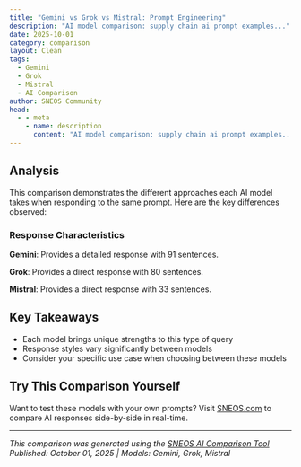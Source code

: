 ```yaml
---
title: "Gemini vs Grok vs Mistral: Prompt Engineering"
description: "AI model comparison: supply chain ai prompt examples..."
date: 2025-10-01
category: comparison
layout: Clean
tags:
  - Gemini
  - Grok
  - Mistral
  - AI Comparison
author: SNEOS Community
head:
  - - meta
    - name: description
      content: "AI model comparison: supply chain ai prompt examples..."
---
```


<ChatComparison
  title="Gemini vs Grok vs Mistral: Prompt Engineering"
  prompt="supply chain ai prompt examples"
  :responses='{
    "Gemini": "Okay, here are some prompt examples categorized by different aspects of supply chain AI applications, along with variations to tailor them to your specific needs.\n\n**I. Demand Forecasting \u0026 Planning:**\n\n*   **Basic Demand Forecast:**\n    *   **Prompt:** \u0022Generate a demand forecast for [Product Name] for the next [Number] months, considering historical sales data from the past [Number] years.\u0022\n    *   **Variations:**\n        *   \u0022Generate a demand forecast for [Product Name] for the next [Number] months, considering historical sales data, promotional activity, and seasonal trends.\u0022\n        *   \u0022Predict the demand for [Product Category] in [Region] for Q[Quarter] based on past sales, economic indicators (e.g., GDP, inflation), and competitor pricing.\u0022\n        *   \u0022What is the likely impact of a [Percentage]% price increase on the demand for [Product] in the next [Time Period]?\u0022\n        *   \u0022Forecast the demand for [Product] at each of our [Number] distribution centers for the next [Time Period], minimizing inventory holding costs.\u0022\n        *   \u0022Forecast demand for [Product] at [Retailer] for the next [Time Period], based on point-of-sale data and marketing campaigns.\u0022\n\n*   **Incorporating External Factors:**\n    *   **Prompt:** \u0022Forecast demand for [Product] for the next quarter, considering historical sales data and the projected impact of [Specific External Factor - e.g., weather patterns, economic recession, new government regulation].\u0022\n    *   **Variations:**\n        *   \u0022How will the upcoming [Event - e.g., World Cup, Black Friday] affect demand for [Product]? Provide a forecast for the next [Time Period] with and without the event.\u0022\n        *   \u0022What is the correlation between [External Data - e.g., social media mentions, Google Trends data] and sales of [Product]?  Use this correlation to improve the demand forecast for the next [Time Period].\u0022\n\n*   **Inventory Optimization:**\n    *   **Prompt:** \u0022Based on the demand forecast for [Product] and current inventory levels at [Location], recommend optimal inventory levels to minimize stockouts and holding costs.\u0022\n    *   **Variations:**\n        *   \u0022Suggest optimal reorder points and order quantities for [Product] at [Location], considering lead times and safety stock requirements.\u0022\n        *   \u0022What is the optimal safety stock level for [Product] to achieve a [Percentage]% service level?\u0022\n        *   \u0022Recommend a distribution strategy for [Product] across our network of warehouses to meet anticipated demand, minimizing transportation costs and lead times.\u0022\n\n**II. Sourcing \u0026 Procurement:**\n\n*   **Supplier Risk Assessment:**\n    *   **Prompt:** \u0022Assess the risk associated with supplier [Supplier Name] based on their financial stability, geographic location, and political environment in their region.\u0022\n    *   **Variations:**\n        *   \u0022Identify potential disruptions in the supply of [Raw Material] due to geopolitical instability in [Region].\u0022\n        *   \u0022Rank our suppliers of [Component] based on their risk profile, considering factors such as financial health, ethical practices, and environmental impact.\u0022\n        *   \u0022What are the alternative sourcing options for [Material] if our primary supplier in [Country] experiences a disruption?\u0022\n\n*   **Supplier Selection:**\n    *   **Prompt:** \u0022Recommend the best supplier for [Component] based on price, quality, lead time, and reliability, considering our current requirements and priorities.\u0022\n    *   **Variations:**\n        *   \u0022Identify potential new suppliers for [Product] who can meet our sustainability goals.\u0022\n        *   \u0022Compare the total cost of ownership (TCO) of sourcing [Component] from suppliers [Supplier A] and [Supplier B], considering factors such as price, transportation, and quality.\u0022\n        *   \u0022Negotiate the best possible price for [Material] with supplier [Supplier Name], considering current market conditions and our historical purchasing volume.\u0022\n\n*   **Contract Optimization:**\n    *   **Prompt:** \u0022Analyze our existing contracts for [Material] and identify opportunities to reduce costs or improve terms.\u0022\n    *   **Variations:**\n        *   \u0022Suggest optimal contract terms for [Material] with supplier [Supplier Name], considering market volatility and potential disruptions.\u0022\n        *   \u0022Identify potential risks associated with our existing contracts and recommend mitigation strategies.\u0022\n\n**III. Logistics \u0026 Transportation:**\n\n*   **Route Optimization:**\n    *   **Prompt:** \u0022Optimize the delivery routes for our trucks to minimize transportation costs and delivery times, considering traffic conditions and delivery windows.\u0022\n    *   **Variations:**\n        *   \u0022Plan the most efficient delivery route for [Number] packages to [Number] destinations, considering real-time traffic conditions and delivery time windows.\u0022\n        *   \u0022Identify opportunities to consolidate shipments and reduce transportation costs.\u0022\n        *   \u0022Recommend the optimal mode of transportation (e.g., truck, rail, air) for shipping [Product] from [Origin] to [Destination], considering cost and speed.\u0022\n        *   \u0022Optimize the delivery schedule for our fleet of [Number] trucks to minimize fuel consumption and emissions.\u0022\n\n*   **Warehouse Optimization:**\n    *   **Prompt:** \u0022Optimize the layout of our warehouse to improve efficiency and reduce picking times.\u0022\n    *   **Variations:**\n        *   \u0022Recommend the optimal storage location for [Product] in our warehouse to minimize travel distance and picking time.\u0022\n        *   \u0022Automate warehouse tasks such as picking and packing to increase efficiency and reduce labor costs.\u0022\n        *   \u0022Predict potential bottlenecks in our warehouse operations and recommend preventative measures.\u0022\n\n*   **Real-time Tracking \u0026 Monitoring:**\n    *   **Prompt:** \u0022Track the location of our shipments in real-time and provide alerts for potential delays or disruptions.\u0022\n    *   **Variations:**\n        *   \u0022Predict the estimated time of arrival (ETA) for shipment [Shipment Number], considering current location, traffic conditions, and historical delivery data.\u0022\n        *   \u0022Monitor the temperature of refrigerated shipments and alert us to any deviations from the specified range.\u0022\n        *   \u0022Identify potential risks to our shipments, such as theft or damage, and recommend mitigation strategies.\u0022\n\n**IV. Quality Control \u0026 Traceability:**\n\n*   **Defect Detection:**\n    *   **Prompt:** \u0022Detect defects in [Product] using image recognition and machine learning.\u0022\n    *   **Variations:**\n        *   \u0022Automatically identify defective [Component] on the assembly line using computer vision.\u0022\n        *   \u0022Predict potential quality issues with [Product] based on sensor data from the manufacturing process.\u0022\n\n*   **Traceability:**\n    *   **Prompt:** \u0022Track the origin and movement of [Product] throughout the supply chain.\u0022\n    *   **Variations:**\n        *   \u0022Trace the source of a defective [Component] to identify the root cause of the issue.\u0022\n        *   \u0022Verify the authenticity of [Product] and prevent counterfeiting.\u0022\n        *   \u0022Ensure compliance with regulatory requirements by tracking the movement of [Product] throughout the supply chain.\u0022\n\n**V. General Prompts \u0026 Analysis:**\n\n*   **Supply Chain Risk Analysis:**\n    *   **Prompt:** \u0022Identify the key risks to our supply chain and recommend mitigation strategies.\u0022\n    *   **Variations:**\n        *   \u0022What are the potential impacts of a [Specific Event - e.g., cyberattack, natural disaster] on our supply chain?\u0022\n        *   \u0022Analyze our supply chain network and identify potential vulnerabilities.\u0022\n\n*   **Supply Chain Optimization (General):**\n    *   **Prompt:** \u0022Identify opportunities to optimize our entire supply chain and reduce costs.\u0022\n    *   **Variations:**\n        *   \u0022How can we improve the resilience of our supply chain to disruptions?\u0022\n        *   \u0022Recommend strategies to improve the sustainability of our supply chain.\u0022\n        *   \u0022Benchmark our supply chain performance against industry best practices.\u0022\n\n**Key Considerations When Crafting Prompts:**\n\n*   **Be Specific:** The more specific you are with your prompt, the better the results you\u0027ll get.  Include details about the product, location, time period, and relevant factors.\n*   **Define the Objective:** Clearly state what you want the AI to do (e.g., forecast, optimize, identify, recommend).\n*   **Provide Context:** Give the AI enough background information to understand the problem.\n*   **Specify Constraints:** If there are any limitations or restrictions (e.g., budget, capacity, regulations), include them in the prompt.\n*   **Define Metrics:**  Specify what metrics should be used to evaluate the results (e.g., cost, lead time, service level).\n*   **Iterate and Refine:** Don\u0027t be afraid to experiment with different prompts and refine them based on the results you get.\n*   **Data Quality:**  The quality of the data you provide to the AI will have a significant impact on the accuracy of the results. Ensure that your data is clean, accurate, and complete.\n*   **Model Selection:** Different AI models are suited for different tasks. Choose a model that is appropriate for your specific needs.  You may not have control over this, but understanding this helps.\n\nBy using these examples as a starting point and tailoring them to your specific needs, you can leverage the power of AI to optimize your supply chain and improve your business performance. Remember to always critically evaluate the results and use your domain expertise to make informed decisions.\n",
    "Grok": "Here are several examples of AI prompts tailored for supply chain management. These prompts can be used to leverage AI tools for tasks like optimization, forecasting, problem-solving, and decision-making in the supply chain domain. They are written to be clear and specific, ensuring actionable outputs from AI models like ChatGPT or other systems.\n\n---\n\n### 1. Demand Forecasting\n**Prompt:**  \n\u0022Act as a supply chain analyst with expertise in demand forecasting. Using historical sales data for a retail company selling electronics, predict the demand for smartphones in the next quarter. Assume the following data for the past four quarters: Q1: 10,000 units, Q2: 12,000 units, Q3: 11,500 units, Q4: 13,000 units. Consider seasonal trends (e.g., higher sales in Q4 due to holidays) and a 5% annual growth rate. Provide a detailed forecast with explanations and suggest inventory levels to avoid stockouts or overstocking.\u0022\n\n**Purpose:** To predict future demand and optimize inventory planning.\n\n---\n\n### 2. Inventory Optimization\n**Prompt:**  \n\u0022I am managing a warehouse for a clothing retailer with 50 different SKUs. Help me design an inventory optimization strategy to minimize holding costs while ensuring a 95% service level. Assume an average lead time of 2 weeks, a reorder cost of $100 per order, and an average holding cost of $2 per unit per week. Provide a step-by-step approach to calculate safety stock and reorder points for a sample SKU with weekly demand of 100 units and a standard deviation of 20 units.\u0022\n\n**Purpose:** To balance inventory costs with service levels using AI to guide calculations and strategy.\n\n---\n\n### 3. Supplier Selection\n**Prompt:**  \n\u0022Act as a procurement specialist. I need to select a supplier for raw materials for a manufacturing company. Evaluate three suppliers based on the following criteria: cost per unit (Supplier A: $5, Supplier B: $4.50, Supplier C: $6), delivery time (A: 5 days, B: 7 days, C: 3 days), quality rating (A: 4/5, B: 3.5/5, C: 4.5/5), and reliability (A: 90%, B: 85%, C: 95%). Assign weights to each criterion (cost: 30%, delivery time: 20%, quality: 25%, reliability: 25%) and recommend the best supplier with a detailed scoring breakdown.\u0022\n\n**Purpose:** To make data-driven decisions for supplier selection.\n\n---\n\n### 4. Logistics and Route Optimization\n**Prompt:**  \n\u0022I am a logistics manager for a distribution company. Optimize the delivery route for 5 customer locations in a city using the following distances (in miles) between points: Warehouse to A: 5, A to B: 3, B to C: 4, C to D: 2, D to E: 6, E to Warehouse: 7, and other direct paths where applicable. Assume a single truck with a capacity of 100 units, and each location requires 20 units. Minimize total distance traveled while ensuring all deliveries are completed in one trip. Provide the best route and explain the logic.\u0022\n\n**Purpose:** To optimize transportation routes and reduce costs.\n\n---\n\n### 5. Risk Management\n**Prompt:**  \n\u0022As a supply chain risk management consultant, identify potential risks in a global supply chain for a consumer goods company sourcing materials from Asia, manufacturing in Europe, and selling in North America. Consider geopolitical issues, natural disasters, and supplier reliability. Provide a risk assessment matrix with likelihood and impact ratings, and suggest mitigation strategies for the top 3 risks.\u0022\n\n**Purpose:** To proactively identify and mitigate risks in the supply chain.\n\n---\n\n### 6. Cost Reduction Analysis\n**Prompt:**  \n\u0022Help me analyze cost reduction opportunities in my supply chain for a food processing company. Current costs include raw material procurement ($500,000 annually), transportation ($200,000 annually), warehousing ($150,000 annually), and labor ($300,000 annually). Suggest at least 3 strategies to reduce costs by 10% without compromising quality or delivery timelines. Provide a detailed explanation for each strategy and estimate potential savings.\u0022\n\n**Purpose:** To identify and implement cost-saving measures in supply chain operations.\n\n---\n\n### 7. Sustainability in Supply Chain\n**Prompt:**  \n\u0022I am working on making my supply chain more sustainable for a fashion brand. Current challenges include high carbon emissions from transportation, excessive packaging waste, and non-ethical sourcing practices. Suggest 5 actionable initiatives to improve sustainability, including potential partners or certifications (like Fair Trade or Carbon Neutral programs). Provide an implementation plan for one initiative with timelines, costs, and expected impact on emissions or waste reduction.\u0022\n\n**Purpose:** To integrate sustainability practices into supply chain operations.\n\n---\n\n### 8. Warehouse Layout Optimization\n**Prompt:**  \n\u0022Act as a warehouse design expert. I manage a 10,000 sq. ft. warehouse with 3 main product categories (A: high turnover, B: medium turnover, C: low turnover) stored in equal proportions. Design an optimal layout to minimize picking time and maximize space utilization. Include considerations for shelving types, aisle width, and zoning for fast-moving items. Provide a step-by-step explanation and a rough sketch or description of the layout.\u0022\n\n**Purpose:** To improve efficiency in warehouse operations through better design.\n\n---\n\n### 9. Blockchain for Supply Chain Transparency\n**Prompt:**  \n\u0022Explain how blockchain technology can be applied to improve transparency in a pharmaceutical supply chain. Include specific use cases such as tracking drug authenticity, preventing counterfeiting, and ensuring regulatory compliance. Outline the implementation steps, potential challenges (e.g., cost, integration), and benefits (e.g., trust, traceability) of adopting blockchain. Suggest a pilot project for a small-scale rollout.\u0022\n\n**Purpose:** To explore innovative technologies for enhancing supply chain transparency.\n\n---\n\n### 10. Scenario Analysis for Disruptions\n**Prompt:**  \n\u0022As a supply chain strategist, conduct a scenario analysis for a manufacturing company facing a potential port strike that could delay shipments by 2 weeks. Assume 30% of raw materials come through the affected port, current inventory covers 1 week of production, and alternative suppliers are 20% more expensive. Analyze the impact on production, costs, and delivery timelines under three scenarios (no strike, 2-week delay, 4-week delay). Recommend contingency plans for each scenario.\u0022\n\n**Purpose:** To prepare for and mitigate the impact of supply chain disruptions.\n\n---\n\nThese prompts are designed to be specific and detailed to elicit comprehensive and actionable responses from AI tools. You can modify the data, context, or requirements based on your specific supply chain needs. If you\u0027re using an AI model, ensure to follow up with clarifying questions if the response lacks depth or requires additional customization. Let me know if you\u0027d like me to expand on any of these examples!",
    "Mistral": "Certainly! Here are some examples of AI prompts related to supply chain management. These prompts can be used to generate insights, optimize processes, or solve specific problems within the supply chain:\n\n### 1. Demand Forecasting\n**Prompt:**\n\u0022Given historical sales data, seasonal trends, and current market conditions, predict the demand for Product X over the next six months.\u0022\n\n### 2. Inventory Management\n**Prompt:**\n\u0022Analyze the current inventory levels and sales data to recommend optimal reorder points and quantities for each SKU in our warehouse.\u0022\n\n### 3. Supplier Risk Assessment\n**Prompt:**\n\u0022Evaluate the risk profile of our top 10 suppliers based on their financial health, delivery performance, and geopolitical factors.\u0022\n\n### 4. Route Optimization\n**Prompt:**\n\u0022Optimize the delivery routes for our fleet of trucks to minimize fuel consumption and delivery times, considering traffic patterns and delivery schedules.\u0022\n\n### 5. Warehouse Layout Optimization\n**Prompt:**\n\u0022Suggest an optimized layout for our warehouse to improve picking efficiency and reduce travel time for workers.\u0022\n\n### 6. Supply Chain Disruption Management\n**Prompt:**\n\u0022Identify potential disruptions in our supply chain and propose mitigation strategies, considering factors such as natural disasters, labor strikes, and supplier failures.\u0022\n\n### 7. Cost Analysis\n**Prompt:**\n\u0022Analyze the cost structure of our supply chain and identify areas where we can reduce expenses without compromising quality or service levels.\u0022\n\n### 8. Sustainability Initiatives\n**Prompt:**\n\u0022Recommend sustainable practices that can be implemented in our supply chain to reduce our carbon footprint and improve environmental performance.\u0022\n\n### 9. Customer Satisfaction\n**Prompt:**\n\u0022Analyze customer feedback and delivery performance metrics to identify areas for improvement in our supply chain operations.\u0022\n\n### 10. Real-Time Monitoring\n**Prompt:**\n\u0022Develop a real-time monitoring system to track the status of shipments, inventory levels, and supplier performance, and alert us to any anomalies or delays.\u0022\n\n### 11. Supplier Selection\n**Prompt:**\n\u0022Evaluate potential new suppliers based on criteria such as cost, quality, lead time, and reliability, and recommend the best options for our procurement needs.\u0022\n\n### 12. Production Planning\n**Prompt:**\n\u0022Optimize our production schedule to meet demand while minimizing production costs and ensuring timely delivery of finished goods.\u0022\n\n### 13. Quality Control\n**Prompt:**\n\u0022Implement AI-driven quality control measures to detect defects in our products early in the production process and reduce waste.\u0022\n\n### 14. Logistics Coordination\n**Prompt:**\n\u0022Coordinate the logistics of transporting goods from multiple suppliers to our manufacturing facilities, ensuring timely delivery and minimizing transportation costs.\u0022\n\n### 15. Data Integration\n**Prompt:**\n\u0022Integrate data from various sources such as ERP systems, IoT devices, and external databases to provide a comprehensive view of our supply chain operations.\u0022\n\nThese prompts can be tailored to specific industries, company sizes, and operational contexts to maximize their effectiveness."
  }'
  published-date="15:32"
/>

## Analysis

This comparison demonstrates the different approaches each AI model takes when responding to the same prompt. Here are the key differences observed:

### Response Characteristics

**Gemini**: Provides a detailed response with 91 sentences. 

**Grok**: Provides a direct response with 80 sentences. 

**Mistral**: Provides a direct response with 33 sentences. 

## Key Takeaways

- Each model brings unique strengths to this type of query
- Response styles vary significantly between models
- Consider your specific use case when choosing between these models

## Try This Comparison Yourself

Want to test these models with your own prompts? Visit [SNEOS.com](https://sneos.com) to compare AI responses side-by-side in real-time.

---

*This comparison was generated using the [SNEOS AI Comparison Tool](https://sneos.com)*
*Published: October 01, 2025 | Models: Gemini, Grok, Mistral*
